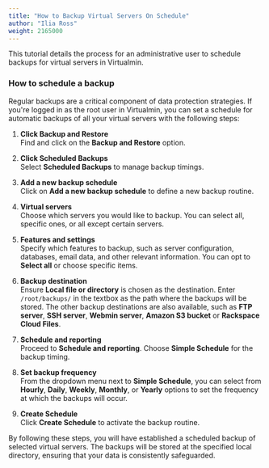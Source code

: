 ```yaml
---
title: "How to Backup Virtual Servers On Schedule"
author: "Ilia Ross"
weight: 2165000
---
```


This tutorial details the process for an administrative user to schedule backups for virtual servers in Virtualmin.

### How to schedule a backup

Regular backups are a critical component of data protection strategies. If you're logged in as the root user in Virtualmin, you can set a schedule for automatic backups of all your virtual servers with the following steps:

1. **Click Backup and Restore**  
   Find and click on the **Backup and Restore** option.

2. **Click Scheduled Backups**  
   Select **Scheduled Backups** to manage backup timings.

3. **Add a new backup schedule**  
   Click on **Add a new backup schedule** to define a new backup routine.

4. **Virtual servers**  
   Choose which servers you would like to backup. You can select all, specific ones, or all except certain servers.

5. **Features and settings**  
   Specify which features to backup, such as server configuration, databases, email data, and other relevant information. You can opt to **Select all** or choose specific items.

6. **Backup destination**  
   Ensure **Local file or directory** is chosen as the destination. Enter `/root/backups/` in the textbox as the path where the backups will be stored. The other backup destinations are also available, such as **FTP server**, **SSH server**, **Webmin server**, **Amazon S3 bucket** or **Rackspace Cloud Files**.

7. **Schedule and reporting**  
   Proceed to **Schedule and reporting**. Choose **Simple Schedule** for the backup timing.

8. **Set backup frequency**  
   From the dropdown menu next to **Simple Schedule**, you can select from **Hourly**, **Daily**, **Weekly**, **Monthly**, or **Yearly** options to set the frequency at which the backups will occur.

9. **Create Schedule**  
   Click **Create Schedule** to activate the backup routine.

By following these steps, you will have established a scheduled backup of selected virtual servers. The backups will be stored at the specified local directory, ensuring that your data is consistently safeguarded.
